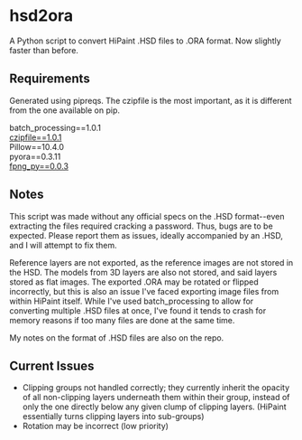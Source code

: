 # hsd2ora
A Python script to convert HiPaint .HSD files to .ORA format. Now slightly faster than before.

## Requirements
Generated using pipreqs. The czipfile is the most important, as it is different from the one available on pip.

batch_processing==1.0.1 <br />
[czipfile==1.0.1](https://github.com/ziyuang/czipfile) <br />
Pillow==10.4.0 <br />
pyora==0.3.11 <br />
[fpng_py==0.0.3](https://github.com/K0lb3/fpng_py)

## Notes
This script was made without any official specs on the .HSD format--even extracting the files required cracking a password. Thus, bugs are to be expected. Please report them as issues, ideally accompanied by an .HSD, and I will attempt to fix them.

Reference layers are not exported, as the reference images are not stored in the HSD. The models from 3D layers are also not stored, and said layers stored as flat images. The exported .ORA may be rotated or flipped incorrectly, but this is also an issue I've faced exporting image files from within HiPaint itself. While I've used batch_processing to allow for converting multiple .HSD files at once, I've found it tends to crash for memory reasons if too many files are done at the same time.

My notes on the format of .HSD files are also on the repo.

## Current Issues
- Clipping groups not handled correctly; they currently inherit the opacity of all non-clipping layers underneath them within their group, instead of only the one directly below any given clump of clipping layers. (HiPaint essentially turns clipping layers into sub-groups)
- Rotation may be incorrect (low priority)
